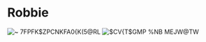 # Robbie
![~ 7FPFK$ZPCNKFA0{K(5@RL](https://github.com/MYCL-G/Robbie/assets/111050526/1861a8fc-1fb3-4254-b0c0-ee39702c84d0)
![$CV{T$GMP %_NB MEJW_@TW](https://github.com/MYCL-G/Robbie/assets/111050526/a09b950c-b5ef-4f0b-9bd4-ee7407d7623b)
